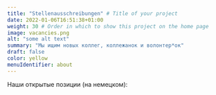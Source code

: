 ```yaml
---
title: "Stellenausschreibungen" # Title of your project
date: 2022-01-06T16:51:38+01:00
weight: 30 # Order in which to show this project on the home page
image: vacancies.png
alt: "some alt text"
summary: "Мы ищим новых коллег, коллежанок и волонтер*ок"
draft: false
color: yellow
menuIdentifier: about
---
```


Наши открытые позиции (на немецком): 